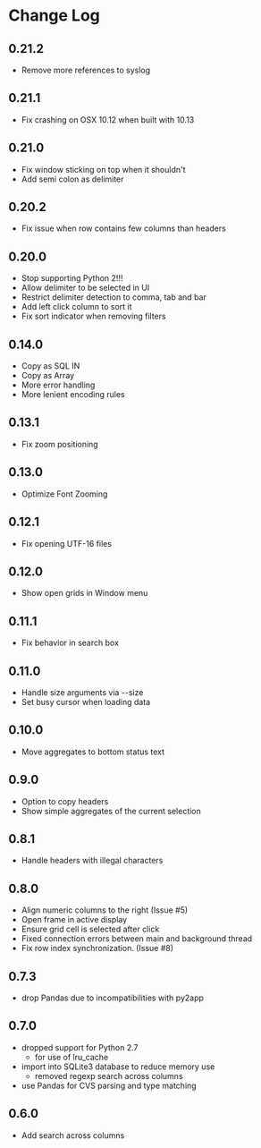 # Change Log

## 0.21.2
- Remove more references to syslog

## 0.21.1
- Fix crashing on OSX 10.12 when built with 10.13

## 0.21.0
- Fix window sticking on top when it shouldn't
- Add semi colon as delimiter

## 0.20.2
- Fix issue when row contains few columns than headers

## 0.20.0
- Stop supporting Python 2!!!
- Allow delimiter to be selected in UI
- Restrict delimiter detection to comma, tab and bar
- Add left click column to sort it
- Fix sort indicator when removing filters

## 0.14.0
- Copy as SQL IN
- Copy as Array
- More error handling
- More lenient encoding rules

## 0.13.1
- Fix zoom positioning

## 0.13.0
- Optimize Font Zooming

## 0.12.1
- Fix opening UTF-16 files

## 0.12.0
- Show open grids in Window menu

## 0.11.1
- Fix <enter> behavior in search box

## 0.11.0
- Handle size arguments via --size
- Set busy cursor when loading data

## 0.10.0
- Move aggregates to bottom status text

## 0.9.0
- Option to copy headers
- Show simple aggregates of the current selection

## 0.8.1
- Handle headers with illegal characters

## 0.8.0
- Align numeric columns to the right (Issue #5)
- Open frame in active display
- Ensure grid cell is selected after click
- Fixed connection errors between main and background thread
- Fix row index synchronization. (Issue #8)

## 0.7.3
- drop Pandas due to incompatibilities with py2app

## 0.7.0
- dropped support for Python 2.7
  - for use of lru_cache
- import into SQLite3 database to reduce memory use
  - removed regexp search across columns
- use Pandas for CVS parsing and type matching

## 0.6.0
- Add search across columns

